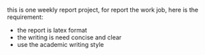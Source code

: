 this is one weekly report project, for report the work job, here is the requirement:

- the report is latex format
- the writing is need concise and clear
- use the academic writing style
